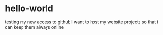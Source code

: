 # hello-world
testing my new access to github
I want to host my website projects so that i can keep them always online
